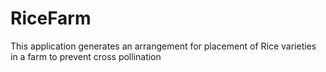 # RiceFarm
This application generates an arrangement for placement of Rice varieties in a farm to prevent cross pollination
